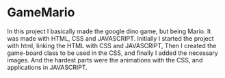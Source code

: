 # GameMario
In this project I basically made the google dino game, but being Mario. It was made with HTML, CSS and JAVASCRIPT. 
Initially I started the project with html, linking the HTML with CSS and JAVASCRIPT,
Then I created the game-board class to be used in the CSS,
and finally I added the necessary images.
And the hardest parts were the animations with the CSS,
and applications in JAVASCRIPT.
